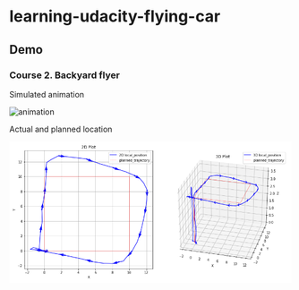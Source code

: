 # learning-udacity-flying-car

## Demo

### Course 2. Backyard flyer

Simulated animation

![animation](./course2/backyard_flyer.gif)

Actual and planned location

![path](./course2/drone_journey_plot.png)
